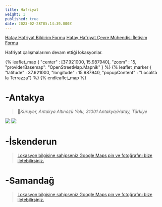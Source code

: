 ```yaml
---
title: Hafriyat
weight: 1
published: true
date: 2023-02-28T05:14:39.000Z
---
```


[Hatay Hafriyat Bildirim Formu](https://forms.gle/bKZJvdczSMSzb41w7)
[Hatay Hafriyat Çevre Mühendisi İletişim Formu](https://forms.gle/HBvKZWf566UHwMqr5)

Hafriyat çalışmalarının devam ettiği lokasyonlar.

{% leaflet_map { "center" : [37.921000,  15.987940],
                 "zoom" : 15,
                 "providerBasemap": "OpenStreetMap.Mapnik" } %}
     {% leaflet_marker { "latitude" : 37.921000,
                    "longitude" : 15.987940,
                    "popupContent" : "Località la Terrazza"} %}
{% endleaflet_map %}

# -Antakya
> 📍_Kuruyer, Antakya Altınözü Yolu, 31001 Antakya/Hatay, Türkiye_

![]({{site.baseurl}}/images/features/Hafriyat-Antakya-1.png)
![]({{site.baseurl}}/images/features/Hafriyat-Antakya-2.png)

# -İskenderun
> [Lokasyon bilgisine sahipseniz Google Maps pin ve fotoğrafını bize iletebilirsiniz.](mailto:hataybenimsahsimeselem@gmail.com)

# -Samandağ
> [Lokasyon bilgisine sahipseniz Google Maps pin ve fotoğrafını bize iletebilirsiniz.](mailto:hataybenimsahsimeselem@gmail.com)

